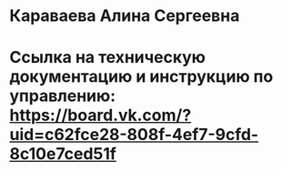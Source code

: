 # Караваева Алина Сергеевна
# Ссылка на техническую документацию и инструкцию по управлению: https://board.vk.com/?uid=c62fce28-808f-4ef7-9cfd-8c10e7ced51f
